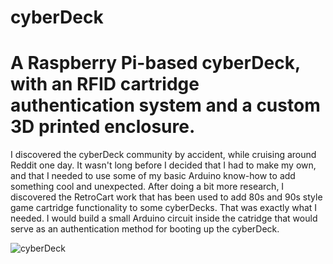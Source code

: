 # cyberDeck
# A Raspberry Pi-based cyberDeck, with an RFID cartridge authentication system and a custom 3D printed enclosure.
I discovered the cyberDeck community by accident, while cruising around Reddit one day. It wasn't long before I decided that I had to make my own, and that I needed to use some of my basic Arduino know-how to add something cool and unexpected. After doing a bit more research, I discovered the RetroCart work that has been used to add 80s and 90s style game cartridge functionality to some cyberDecks. That was exactly what I needed. I would build a small Arduino circuit inside the catridge that would serve as an authentication method for booting up the cyberDeck.

![cyberDeck](https://github.com/TechDocN/cyberDeck/assets/130190014/7e4c551a-cee9-4d2c-8c31-423b0594e977)

